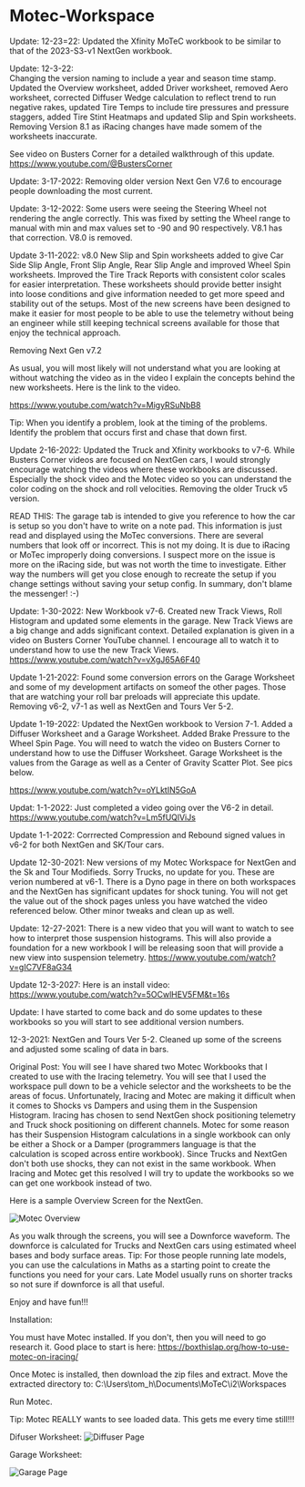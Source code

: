 # Motec-Workspace
Update: 12-23=22:
Updated the Xfinity MoTeC workbook to be similar to that of the 2023-S3-v1 NextGen workbook.

Update: 12-3-22:  
Changing the version naming to include a year and season time stamp.  
Updated the Overview worksheet, added Driver worksheet, removed Aero worksheet, corrected Diffuser Wedge calculation to reflect trend to run negative rakes, updated Tire Temps to include tire pressures and pressure staggers, added Tire Stint Heatmaps and updated Slip and Spin worksheets.
Removing Version 8.1 as iRacing changes have made somem of the worksheets inaccurate.

See video on Busters Corner for a detailed walkthrough of this update.
https://www.youtube.com/@BustersCorner

Update: 3-17-2022: Removing older version Next Gen V7.6 to encourage people downloading the most current.

Update: 3-12-2022: Some users were seeing the Steering Wheel not rendering the angle correctly.  This was fixed by setting the Wheel range to manual with min and max values set to -90 and 90 respectively.  V8.1 has that correction.  V8.0 is removed.

Update 3-11-2022: v8.0
New Slip and Spin worksheets added to give Car Side Slip Angle, Front Slip Angle, Rear Slip Angle and improved Wheel Spin worksheets.  Improved the Tire Track Reports with consistent color scales for easier interpretation.  These worksheets should provide better insight into loose conditions and give information needed to get more speed and stability out of the setups.  Most of the new screens have been designed to make it easier for most people to be able to use the telemetry without being an engineer while still keeping technical screens available for those that enjoy the technical approach.

Removing Next Gen v7.2

As usual, you will most likely will not understand what you are looking at without watching the video as in the video I explain the concepts behind the new worksheets.  Here is the link to the video.

https://www.youtube.com/watch?v=MigyRSuNbB8

Tip: When you identify a problem, look at the timing of the problems.  Identify the problem that occurs first and chase that down first.  


Update 2-16-2022:  Updated the Truck and Xfinity workbooks to v7-6.  While Busters Corner videos are focused on NextGen cars, I would strongly encourage watching the videos where these workbooks are discussed.  Especially the shock video and the Motec video so you can understand the color coding on the shock and roll velocities.  Removing the older Truck v5 version.

READ THIS:  The garage tab is intended to give you reference to how the car is setup so you don't have to write on a note pad.  This information is just read and displayed using the MoTec conversions.  There are several numbers that look off or incorrect.  This is not my doing.  It is due to iRacing or MoTec improperly doing conversions.  I suspect more on the issue is more on the iRacing side, but was not worth the time to investigate.  Either way the numbers will get you close enough to recreate the setup if you change settings without saving your setup config.  In summary, don't blame the messenger!  :-)


Update: 1-30-2022:  New Workbook v7-6.  Created new Track Views, Roll Histogram and updated some elements in the garage.   New Track Views are a big change and adds significant context.  Detailed explanation is given in a video on Busters Corner YouTube channel.  I encourage all to watch it to understand how to use the new Track Views.  https://www.youtube.com/watch?v=vXgJ65A6F40

Update 1-21-2022: Found some conversion errors on the Garage Worksheet and some of my development artifacts on someof the other pages.  Those that are watching your roll bar preloads will appreciate this update.  Removing v6-2, v7-1 as well as NextGen and Tours Ver 5-2.

Update 1-19-2022: Updated the NextGen workbook to Version 7-1.  Added a Diffuser Worksheet and a Garage Worksheet.  Added Brake Pressure to the Wheel Spin Page.  You will need to watch the video on Busters Corner to understand how to use the Diffuser Worksheet.  Garage Worksheet is the values from the Garage as well as a Center of Gravity Scatter Plot.  See pics below.

https://www.youtube.com/watch?v=oYLktIN5GoA


Updat: 1-1-2022: Just completed a video going over the V6-2 in detail.  https://www.youtube.com/watch?v=Lm5fUQlViJs

Update 1-1-2022: Corrrected Compression and Rebound signed values in v6-2 for both NextGen and SK/Tour cars.

Update 12-30-2021: New versions of my Motec Workspace for NextGen and the Sk and Tour Modifieds.  Sorry Trucks, no update for you.  These are verion numbered at v6-1.  There is a Dyno page in there on both workspaces and the NextGen has significant updates for shock tuning.  You will not get the value out of the shock pages unless you have watched the video referenced below.  Other minor tweaks and clean up as well.

Update: 12-27-2021: There is a new video that you will want to watch to see how to interpret those suspension histograms.  This will also provide a foundation for a new workbook I will be releasing soon that will provide a new view into suspension telemetry.  https://www.youtube.com/watch?v=gIC7VF8aG34

Update 12-3-2027: Here is an install video: https://www.youtube.com/watch?v=5OCwlHEV5FM&t=16s

Update: I have started to come back and do some updates to these workbooks so you will start to see additional version numbers.

12-3-2021: NextGen and Tours Ver 5-2.  Cleaned up some of the screens and adjusted some scaling of data in bars.

Original Post: 
You will see I have shared two Motec Workbooks that I created to use with the Iracing telemetry. You will see that I used the workspace pull down to be a vehicle selector and the worksheets to be the areas of focus.  Unfortunately, Iracing and Motec are making it difficult when it comes to Shocks vs Dampers and using them in the Suspension Histogram. Iracing has chosen to send NextGen shock positioning telemetry and Truck shock positioning on different channels. Motec for some reason has their Suspension Histogram calculations in a single workbook can only be either a Shock or a Damper (programmers language is that the calculation is scoped across entire workbook).  Since Trucks and NextGen don't both use shocks, they can not exist in the same workbook.  When Iracing and Motec get this resolved I will try to update the workbooks so we can get one workbook instead of two.


Here is a sample Overview Screen for the NextGen.

![Motec Overview](https://user-images.githubusercontent.com/8271391/141644352-e0d89e26-42e2-4067-8cad-02168c2f8de2.png)


As you walk through the screens, you will see a Downforce waveform.  The downforce is calculated for Trucks and NextGen cars using estimated wheel bases and body surface areas. 
Tip: For those people running late models, you can use the calculations in Maths as a starting point to create the functions you need for your cars.  Late Model usually runs on shorter tracks so not sure if downforce is all that useful.  

Enjoy and have fun!!!

Installation:

You must have Motec installed.  If you don't, then you will need to go research it.  Good place to start is here: https://boxthislap.org/how-to-use-motec-on-iracing/

Once Motec is installed, then download the zip files and extract.  Move the extracted directory to: C:\Users\tom_h\Documents\MoTeC\i2\Workspaces

Run Motec.

Tip:  Motec REALLY wants to see loaded data.  This gets me every time still!!!  

Difuser Worksheet: 
![Diffuser Page](https://user-images.githubusercontent.com/8271391/150249281-4fda4860-d46e-4b64-a08e-0d5d8b1c2a2f.jpg)


Garage Worksheet:

![Garage Page](https://user-images.githubusercontent.com/8271391/150249363-1f0bba33-701f-4d9a-ad52-af3d4674521f.jpg)




